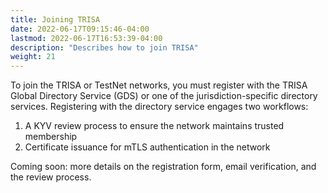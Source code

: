 ```yaml
---
title: Joining TRISA
date: 2022-06-17T09:15:46-04:00
lastmod: 2022-06-17T16:53:39-04:00
description: "Describes how to join TRISA"
weight: 21
---
```


To join the TRISA or TestNet networks, you must register with the TRISA Global Directory Service (GDS) or one of the jurisdiction-specific directory services. Registering with the directory service engages two workflows:

1. A KYV review process to ensure the network maintains trusted membership
2. Certificate issuance for mTLS authentication in the network

Coming soon: more details on the registration form, email verification, and the review process.
